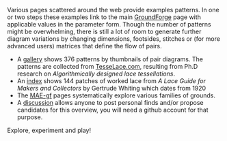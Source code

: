 Various pages scattered around the web provide examples patterns.
In one or two steps these examples link to the main [GroundForge] page
with applicable values in the parameter form.
Though the number of patterns might be overwhelming,
there is still a lot of room to generate further diagram variations
by changing dimensions, footsides, stitches or (for more advanced users)
matrices that define the flow of pairs.

* A [gallery] shows 376  patterns by thumbnails of pair diagrams.
  The patterns are collected from [TesseLace.com],
  resulting from Ph.D research on _Algorithmically designed lace tessellations_.
* An [index] shows 144 patches of worked lace from
  _A Lace Guide for Makers and Collectors_ by Gertrude Whiting which dates from 1920
* The [MAE-gf] pages systematically explore various families of grounds.
* A [discussion] allows anyone to post personal finds
  and/or propose candidates for this overview,
  you will need a github account for that purpose.

Explore, experiment and play!

[GroundForge]: https://d-bl.github.io/GroundForge/
[gallery]: https://d-bl.github.io/GroundForge/gallery.html
[TesseLace.com]: https://tesselace.com
[index]: Whiting-Index
[MAE-gf]: https://github.com/MAETempels/MAE-gf/wiki
[discussion]: https://github.com/d-bl/GroundForge/issues/50